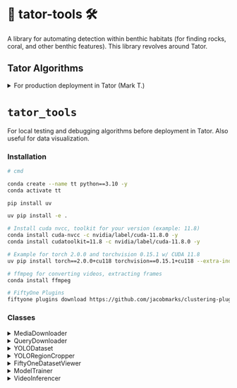 # 🥔 tator-tools 🛠️

A library for automating detection within benthic habitats (for finding rocks, coral, and other benthic features). This library revolves around Tator.

## Tator Algorithms

<details>
<summary>For production deployment in Tator (Mark T.)</summary>

### Installation

```bash
# cmd

conda create --name tt python==3.10 -y
conda activate tt

pip install uv

uv pip install -r requirements.txt

# Install cuda nvcc, toolkit for your version (example: 11.8)
conda install cuda-nvcc -c nvidia/label/cuda-11.8.0 -y
conda install cudatoolkit=11.8 -c nvidia/label/cuda-11.8.0 -y

# Example for torch 2.0.0 and torchvision 0.15.1 w/ CUDA 11.8
uv pip install torch==2.0.0+cu118 torchvision==0.15.1+cu118 --extra-index-url https://download.pytorch.org/whl/cu118
```

Test out the algorithms using the `app.py` script (`gradio`):

```bash
# cmd

python Algorithms/app.py
```

</details>

# `tator_tools`

For local testing and debugging algorithms before deployment in Tator. Also useful for data visualization.

### Installation

```bash
# cmd

conda create --name tt python==3.10 -y
conda activate tt

pip install uv

uv pip install -e .

# Install cuda nvcc, toolkit for your version (example: 11.8)
conda install cuda-nvcc -c nvidia/label/cuda-11.8.0 -y
conda install cudatoolkit=11.8 -c nvidia/label/cuda-11.8.0 -y

# Example for torch 2.0.0 and torchvision 0.15.1 w/ CUDA 11.8
uv pip install torch==2.0.0+cu118 torchvision==0.15.1+cu118 --extra-index-url https://download.pytorch.org/whl/cu118

# ffmpeg for converting videos, extracting frames
conda install ffmpeg

# FiftyOne Plugins
fiftyone plugins download https://github.com/jacobmarks/clustering-plugin
```

### Classes

<details>
<summary>MediaDownloader</summary>

The `MediaDownloader` class is used to download, convert, and extract frames from videos in TATOR.

```python
from tator_tools.download_media import MediaDownloader

# Initialize the downloader with the required parameters
downloader = MediaDownloader(
    api_token=os.getenv("TATOR_TOKEN"),
    project_id=123,
    output_dir="path/to/output"
)

# Download the media
media_ids = ["123456", "78910"]
downloader.download_data(media_ids, convert=False, extract=True, every_n_seconds=1.0)
```
</details>

<details>
<summary>QueryDownloader</summary>

The `QueryDownloader` class is used to download frames / images and their labels from TATOR, which can later be used to
create YOLO-formatted datasets. This class expects the encoded search string obtained from the Export Data utility 
offered in Tator's UI.

```python
from tator_tools.download_query_data import QueryDownloader

# Initialize the downloader with the required parameters
downloader = QueryDownloader(
    api_token="your_api_token",
    project_id=123,
    search_string="your_encoded_search_string",     # See Tator Metadata -> Export Data utility
    frac=1.0,                                       # Sample dataset, if applicable
    dataset_name="your_dataset_name",               # Output Directory Name
    output_dir="path/to/output",                    # Output Directory
    label_field="your_label_field",                 # "ScientificName", "Label", (or a list of fields)
    download_width=1024,                            # Width of downloaded image (maintains aspect ratio)
)

# Download the data and create the dataset
downloader.download_data()

# View a sample
downloader.display_sample()

df = downloader.as_dataframe()  # as_dict()
```
</details>

<details>
<summary>YOLODataset</summary>

The `YOLODataset` class is used to create a YOLO-formatted dataset for object detection. It takes a pandas DataFrame 
with annotation data and generates the necessary directory structure, labels, and configuration files.

```python
import pandas as pd
from tator_tools.yolo_dataset import YOLODataset

# Load your annotation data into a pandas DataFrame
df = pd.read_csv("path/to/annotations.csv")

# Initialize the YOLODataset with the DataFrame and the output directory
dataset = YOLODataset(
    data=df,
    output_dir="path/to/output",                    # Output Directoy
    dataset_name="YOLODataset_Detection",           # Output Directoy /Dataset Name -> train/valid/test, data.yaml 
    train_ratio=0.8                                 # Training ratio -> train / valid
    test_ratio=0.1,                                 # Testing ratio -> (train / valid) / test
    task='detect'                                   # 'detect' or 'segment' (the latter needs polygons)
)

# Process the dataset to create the YOLO-formatted dataset
dataset.process_dataset(move_images=False)  # Makes a copy of the images instead of moving them
```
</details>

<details>
<summary>YOLORegionCropper</summary>

The `YOLORegionCropper` class is used to convert detection datasets into classification datasets by extracting crops from detection bounding boxes and organizing them into train/val/test splits by class.

```python
from tator_tools.yolo_crop_regions import YOLORegionCropper

# Initialize the converter with the path to the detection / segmentation dataset's data.yaml file and the 
# desired output directory. The class will create a YOLO-formatted image classification dataset.
cropper = YOLORegionCropper(dataset_path="path/to/detection/data.yaml", 
                            output_dir="path/to/output",
                            dataset_name="Cropped_Dataset")

# Process the dataset to create classification crops
cropper.process_dataset()
```
</details>

<details>
<summary>FiftyOneDatasetViewer</summary>

The `FiftyOneDatasetViewer` class is used to create a FiftyOne dataset from a directory of images and generate a UMAP 
visualization of the dataset. This can be run from command line or in a notebook.

```python
from tator_tools.fiftyone_clustering import FiftyOneDatasetViewer

# Initialize the viewer with the path to the directory containing images
viewer = FiftyOneDatasetViewer(image_dir="path/to/images")

# Process the dataset to create the FiftyOne dataset and generate the UMAP visualization
viewer.process_dataset()
```
</details>

<details>
<summary>ModelTrainer</summary>

The `ModelTrainer` class is used to train a model using a YOLO-formatted dataset.

```python
from tator_tools.model_training import ModelTrainer

# Initialize the trainer with the required parameters
trainer = ModelTrainer(
    training_data=f"{dataset.dataset_dir}\\data.yaml",
    weights="yolov8n.pt",                     
    output_dir=f"{dataset.dataset_dir}\\Training",
    task=dataset.task,
    epochs=10,
    half=True,
    imgsz=640,
    single_cls=True,
    plots=True,
    batch=0.5,
)

# Train the model
trainer.train_model()
trainer.evaluate_model()
```
</details>

<details>
<summary>VideoInferencer</summary>

The `VideoInferencer` class is used to perform inference on video files using a pre-trained model.

```python
from tator_tools.inference_video import VideoInferencer

# Initialize the inferencer with the required parameters
inferencer = VideoInferencer(
    model_path="path/to/model.pt",
    video_path="path/to/video.mp4",
    output_dir="path/to/output"
)

# Perform inference on the video
inferencer.inference()
```
</details>

